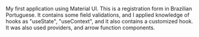 My first application using Material UI. This is a registration form in Brazilian Portuguese.
It contains some field validations, and I applied knowledge of hooks as "useState", "useContext", and it also contains a customized
hook. It was also used providers, and arrow function components.